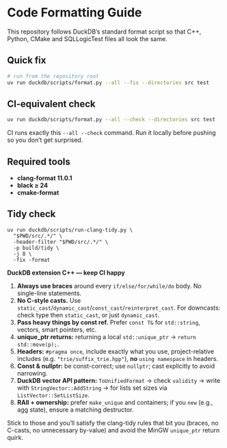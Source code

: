 # Code Formatting Guide

This repository follows DuckDB’s standard format script so that C++, Python, CMake and SQLLogicTest files all look the same.

## Quick fix

```bash
# run from the repository root
uv run duckdb/scripts/format.py --all --fix --directories src test
```

## CI‑equivalent check

```bash
uv run duckdb/scripts/format.py --all --check --directories src test
```

CI runs exactly this `--all --check` command. Run it locally before pushing so you don’t get surprised.

## Required tools

* **clang‑format 11.0.1**
* **black ≥ 24**
* **cmake‑format**




## Tidy check
```
uv run duckdb/scripts/run-clang-tidy.py \
  "$PWD/src/.*/" \
  -header-filter "$PWD/src/.*/" \
  -p build/tidy \
  -j 8 \
  -fix -format
  ```

**DuckDB extension C++ — keep CI happy**

1. **Always use braces** around every `if/else/for/while/do` body. No single-line statements.
2. **No C-style casts.** Use `static_cast`/`dynamic_cast`/`const_cast`/`reinterpret_cast`. For downcasts: check type then `static_cast`, or just `dynamic_cast`.
3. **Pass heavy things by const ref.** Prefer `const T&` for `std::string`, vectors, smart pointers, etc.
4. **unique\_ptr returns:** returning a local `std::unique_ptr` → `return std::move(p);`.
5. **Headers:** `#pragma once`, include exactly what you use, project-relative includes (e.g. `"trie/suffix_trie.hpp"`), **no** `using namespace` in headers.
6. **Const & nullptr:** be const-correct; use `nullptr`; cast explicitly to avoid narrowing.
7. **DuckDB vector API pattern:** `ToUnifiedFormat` → check `validity` → write with `StringVector::AddString` → for lists set sizes via `ListVector::SetListSize`.
8. **RAII + ownership:** prefer `make_unique` and containers; if you `new` (e.g., agg state), ensure a matching destructor.

Stick to those and you’ll satisfy the clang-tidy rules that bit you (braces, no C-casts, no unnecessary by-value) and avoid the MinGW `unique_ptr` return quirk.
